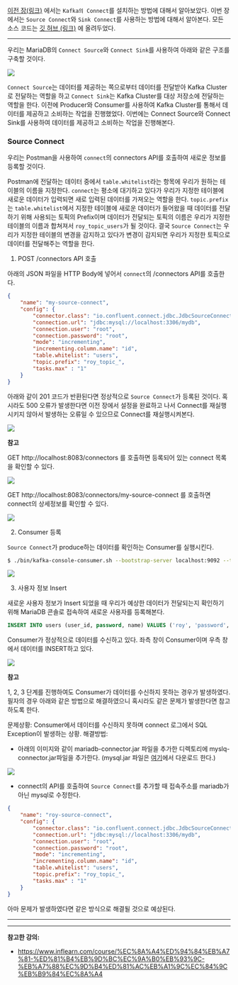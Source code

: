 [이전 장(링크)](https://imprint.tistory.com/233) 에서는 `Kafka의 Connect`를 설치하는 방법에 대해서 알아보았다.
이번 장에서는 `Source Connect`와 `Sink Connect`를 사용하는 방법에 대해서 알아본다.
모든 소스 코드는 [깃 허브 (링크)](https://github.com/roy-zz/spring-cloud) 에 올려두었다.

---

우리는 MariaDB의 `Connect Source`와 `Connect Sink`를 사용하여 아래와 같은 구조를 구축할 것이다.

![](sink_source_image/connector-flow.png)

`Connect Source`는 데이터를 제공하는 쪽으로부터 데이터를 전달받아 Kafka Cluster로 전달하는 역할을 하고 `Connect Sink`는 Kafka Cluster를 대상 저장소에 전달하는 역할을 한다.
이전에 Producer와 Consumer를 사용하여 Kafka Cluster를 통해서 데이터를 제공하고 소비하는 작업을 진행했었다.
이번에는 Connect Source와 Connect Sink를 사용하여 데이터를 제공하고 소비하는 작업을 진행해본다.

### Source Connect

우리는 Postman을 사용하여 `connect`의 connectors API를 호출하여 새로운 정보를 등록할 것이다. 

Postman에 전달하는 데이터 중에서 `table.whitelist`라는 항목에 우리가 원하는 테이블의 이름을 지정한다.
`connect`는 평소에 대기하고 있다가 우리가 지정한 테이블에 새로운 데이터가 입력되면 새로 입력된 데이터를 가져오는 역할을 한다.
`topic.prefix`는 `table.whitelist`에서 지정한 테이블에 새로운 데이터가 들어왔을 때 데이터를 전달하기 위해 사용되는 토픽의 Prefix이며 데이터가 전달되는 토픽의 이름은 우리가 지정한 테이블의 이름과 합쳐져서 `roy_topic_users`가 될 것이다.
결국 `Source Connect`는 우리가 지정한 테이블의 변경을 감지하고 있다가 변경이 감지되면 우리가 지정한 토픽으로 데이터를 전달해주는 역할을 한다.

1. POST /connectors API 호출

아래의 JSON 파일을 HTTP Body에 넣어서 `connect`의 /connectors API를 호출한다.

```json
{
    "name": "my-source-connect",
    "config": {
        "connector.class": "io.confluent.connect.jdbc.JdbcSourceConnector",
        "connection.url": "jdbc:mysql://localhost:3306/mydb",
        "connection.user": "root",
        "connection.password": "root",
        "mode": "incrementing",
        "incrementing.column.name": "id",
        "table.whitelist": "users",
        "topic.prefix": "roy_topic_",
        "tasks.max" : "1"
    }
}
```

아래와 같이 201 코드가 반환된다면 정상적으로 `Source Connect`가 등록된 것이다.
혹시라도 500 오류가 발생한다면 이전 장에서 설정을 완료하고 나서 Connect를 재실행시키지 않아서 발생하는 오류일 수 있으므로 Connect를 재실행시켜본다.

![](sink_source_image/post-connectors-api.png)

**참고**

GET http://localhost:8083/connectors 를 호출하면 등록되어 있는 connect 목록을 확인할 수 있다.

![](sink_source_image/get-connectors-api.png)

GET http://localhost:8083/connectors/my-source-connect 를 호출하면 connect의 상세정보를 확인할 수 있다.

![](sink_source_image/get-connectors-detail-api.png)

2. Consumer 등록

`Source Connect`가 produce하는 데이터를 확인하는 Consumer를 실행시킨다.

```bash
$ ./bin/kafka-console-consumer.sh --bootstrap-server localhost:9092 --topic roy_topic_users --from-beginning
```

![](sink_source_image/register-consumer.png)

3. 사용자 정보 Insert

새로운 사용자 정보가 Insert 되었을 때 우리가 예상한 데이터가 전달되는지 확인하기 위해 MariaDB 콘솔로 접속하여 새로운 사용자를 등록해본다.

```sql
INSERT INTO users (user_id, password, name) VALUES ('roy', 'password', 'roy choi');
```

Consumer가 정상적으로 데이터를 수신하고 있다.
좌측 창이 Consumer이며 우측 창에서 데이터를 INSERT하고 있다.

![](sink_source_image/insert-user-receiver-source-connect.png)


**참고**

1, 2, 3 단계를 진행하여도 Consumer가 데이터를 수신하지 못하는 경우가 발생하였다.
필자의 경우 아래와 같은 방법으로 해결하였으니 혹시라도 같은 문제가 발생한다면 참고하도록 한다.

문제상황: Consumer에서 데이터를 수신하지 못하며 connect 로그에서 SQL Exception이 발생하는 상황.
해결방법:
- 아래의 이미지와 같이 mariadb-connector.jar 파일을 추가한 디렉토리에 myslq-connector.jar파일을 추가한다. (mysql.jar 파일은 [여기](https://dev.mysql.com/downloads/file/?id=510648)에서 다운로드 한다.)

![](sink_source_image/add-mysql-connector.png)

- connect의 API를 호출하여 `Source Connect`를 추가할 때 접속주소를 mariadb가 아닌 mysql로 수정한다.

```json
{
    "name": "roy-source-connect",
    "config": {
        "connector.class": "io.confluent.connect.jdbc.JdbcSourceConnector",
        "connection.url": "jdbc:mysql://localhost:3306/mydb",
        "connection.user": "root",
        "connection.password": "root",
        "mode": "incrementing",
        "incrementing.column.name": "id",
        "table.whitelist": "users",
        "topic.prefix": "roy_topic_",
        "tasks.max" : "1"
    }
}
```

아마 문제가 발생하였다면 같은 방식으로 해결될 것으로 예상된다.

---






---

**참고한 강의:**

- https://www.inflearn.com/course/%EC%8A%A4%ED%94%84%EB%A7%81-%ED%81%B4%EB%9D%BC%EC%9A%B0%EB%93%9C-%EB%A7%88%EC%9D%B4%ED%81%AC%EB%A1%9C%EC%84%9C%EB%B9%84%EC%8A%A4